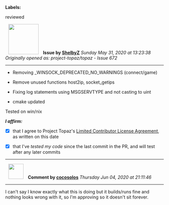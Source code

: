 **Labels:**

reviewed



<a href="https://github.com/ShelbyZ"><img src="https://avatars0.githubusercontent.com/u/1033099?v=4" width="96" height="96" hspace="10"></img></a> **Issue by [ShelbyZ](https://github.com/ShelbyZ)**
_Sunday May 31, 2020 at 13:23:38_
_Originally opened as: project-topaz/topaz - Issue 672_

----

- Removing _WINSOCK_DEPRECATED_NO_WARNINGS (connect/game)
- Remove unused functions host2ip, socket_getips
- Fixing log statements using MSGSERVTYPE and not casting to uint
- cmake updated

Tested on win/nix

<!-- place 'x' mark between square [] brackets to affirm: -->
**_I affirm:_**
- [X] that I agree to Project Topaz's [Limited Contributor License Agreement](http://project-topaz.com/blob/release/CONTRIBUTOR_AGREEMENT.md), as written on this date
- [X] that I've _tested my code_ since the last commit in the PR, and will test after any later commits




----
<a href="https://github.com/cocosolos"><img src="https://avatars2.githubusercontent.com/u/2593549?v=4" width="48" height="48" hspace="10"></img></a> **Comment by [cocosolos](https://github.com/cocosolos)**
_Thursday Jun 04, 2020 at 21:11:46_

----

I can't say I know exactly what this is doing but it builds/runs fine and nothing looks wrong with it, so I'm approving so it doesn't sit forever.
